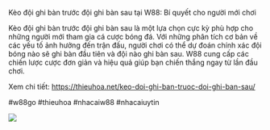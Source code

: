 Kèo đội ghi bàn trước đội ghi bàn sau tại W88: Bí quyết cho người mới chơi

Kèo đội ghi bàn trước đội ghi bàn sau là một lựa chọn cực kỳ phù hợp cho những người mới tham gia cá cược bóng đá. Với những phân tích cơ bản về các yếu tố ảnh hưởng đến trận đấu, người chơi có thể dự đoán chính xác đội bóng nào sẽ ghi bàn đầu tiên và đội nào ghi bàn sau. W88 cung cấp các chiến lược cược đơn giản và hiệu quả giúp bạn chiến thắng ngay từ lần đầu chơi.

Xem chi tiết: https://thieuhoa.net/keo-doi-ghi-ban-truoc-doi-ghi-ban-sau/

#w88go #thieuhoa #nhacaiw88 #nhacaiuytin

![](https://g0v.hackmd.io/_uploads/By-Rjb6Ikl.jpg)
